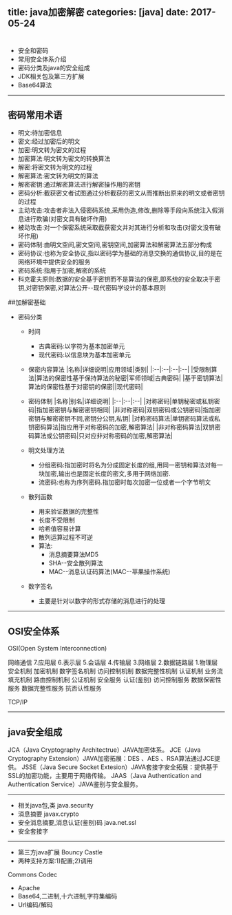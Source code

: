 title: java加密解密
categories: [java]
date: 2017-05-24
---
# 
- 安全和密码
- 常用安全体系介绍
- 密码分类及java的安全组成
- JDK相关包及第三方扩展
- Base64算法

---
## 密码常用术语
- 明文:待加密信息
- 密文:经过加密后的明文
- 加密:明文转为密文的过程
- 加密算法:明文转为密文的转换算法
- 解密:将密文转为明文的过程
- 解密算法:密文转为明文的算法
- 解密密钥:通过解密算法进行解密操作用的密钥
- 密码分析:截获密文者试图通过分析截获的密文从而推断出原来的明文或者密钥的过程
- 主动攻击:攻击者非法入侵密码系统,采用伪造,修改,删除等手段向系统注入假消息进行欺骗(对密文具有破坏作用)
- 被动攻击:对一个保密系统采取截获密文并对其进行分析和攻击(对密文没有破坏作用)
- 密码体制:由明文空间,密文空间,密钥空间,加密算法和解密算法五部分构成
- 密码协议:也称为安全协议,指以密码学为基础的消息交换的通信协议,目的是在网络环境中提供安全的服务
- 密码系统:指用于加密,解密的系统
- 科克霍夫原则:数据的安全基于密钥而不是算法的保密,即系统的安全取决于密钥,对密钥保密,对算法公开--现代密码学设计的基本原则

##加解密基础
- 密码分类
    + 时间
        * 古典密码:以字符为基本加密单元
        * 现代密码:以信息块为基本加密单元
    + 保密内容算法
    |名称|详细说明|应用领域|类别|
    |:--|:--|:--|:--|
    |受限制算法|算法的保密性基于保持算法的秘密|军师领域|古典密码|
    |基于密钥算法|算法的保密性基于对密钥的保密||现代密码|

    + 密码体制
    |名称|别名|详细说明|
    |:--|:--|:--|
    |对称密码|单钥秘密或私钥密码|指加密密钥与解密密钥相同|
    |非对称密码|双钥密码或公钥密码|指加密密钥与解密密钥不同,密钥分公钥,私钥|
    |对称密码算法|单钥密码算法或私钥密码算法|指应用于对称密码的加密,解密算法|
    |非对称密码算法|双钥密码算法或公钥密码|只对应非对称密码的加密,解密算法|

    + 明文处理方法
        * 分组密码:指加密时将名为分成固定长度的组,用同一密钥和算法对每一块加密,输出也是固定长度的密文,多用于网络加密.
        * 流密码:也称为序列密码.指加密时每次加密一位或者一个字节明文
    + 散列函数
        * 用来验证数据的完整性
        * 长度不受限制
        * 哈希值容易计算
        * 散列运算过程不可逆
        * 算法:
            - 消息摘要算法MD5
            - SHA--安全散列算法
            - MAC--消息认证码算法(MAC--苹果操作系统)
    + 数字签名
        * 主要是针对以数字的形式存储的消息进行的处理

---
## OSI安全体系
OSI(Open System Interconnection)

网络通信
    7.应用层
    6.表示层
    5.会话层
    4.传输层
    3.网络层
    2.数据链路层
    1.物理层
安全机制
    加密机制
    数字签名机制
    访问控制机制
    数据完整性机制
    认证机制
    业务流填充机制
    路由控制机制
    公证机制
安全服务
    认证(鉴别)
    访问控制服务
    数据保密性服务
    数据完整性服务
    抗否认性服务

TCP/IP






----

## java安全组成

JCA（Java Cryptography Architectrue）JAVA加密体系。
JCE（Java Cryptography Extension）JAVA加密拓展：DES 、AES 、RSA算法通过JCE提供。
JSSE（Java Secure Socket Extesion）JAVA套接字安全拓展：提供基于SSL的加密功能，主要用于网络传输。
JAAS（Java Authentication and Authentication Service）JAVA鉴别与安全服务。

---
- 相关java包,类
java.security
 - 消息摘要
javax.crypto
- 安全消息摘要,消息认证(鉴别)码
java.net.ssl
- 安全套接字



----

- 第三方java扩展
Bouncy Castle
- 两种支持方案:1)配置;2)调用

Commons Codec
- Apache
- Base64,二进制,十六进制,字符集编码
- Url编码/解码 





